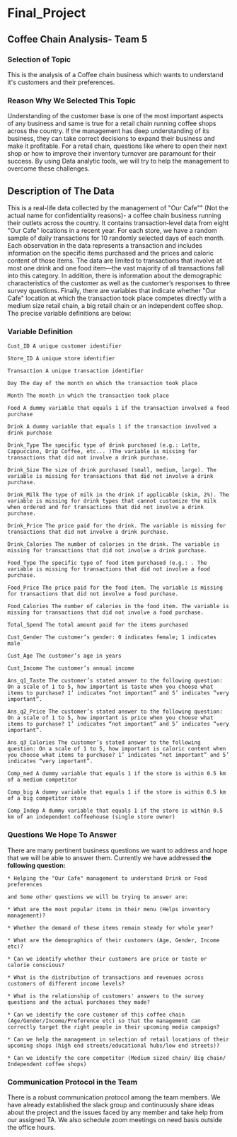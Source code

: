 # Final_Project

## Coffee Chain Analysis- Team 5

### Selection of Topic

This is the analysis of a Coffee chain business which wants to understand it's customers and their preferences.

### Reason Why We Selected This Topic

Understanding of the customer base is one of the most important aspects of any business and same is true for a retail chain running coffee shops across the country. If the management has deep understanding of its business, they can take correct decisions to expand their business and make it profitable. For a retail chain, questions like where to open their next shop or how to improve their inventory turnover are paramount for their success. By using Data analytic tools, we will try to help the management to overcome these challenges.

## Description of The Data

This is a real-life data collected by the management of "Our Cafe"" (Not the actual name for confidentiality reasons)- a coffee chain business running their outlets across the country. It contains transaction‐level data from eight "Our Cafe" locations in a recent year. For each store, we have a random sample of daily transactions for 10 randomly selected days of each month. Each observation in the data represents a transaction and includes information on the specific items purchased and the prices and caloric content of those items. The data are limited to transactions that involve at most one drink and one food item—the vast majority of all transactions fall into this category. In addition, there is information about the demographic characteristics of the customer as well as the customer’s responses to three survey questions. Finally, there are variables that indicate whether "Our Cafe" location at which the transaction took place competes directly with a medium size retail chain, a big retail chain or an independent coffee shop. The precise variable definitions are below:

### Variable Definition

    Cust_ID A unique customer identifier

    Store_ID A unique store identifier

    Transaction A unique transaction identifier

    Day The day of the month on which the transaction took place

    Month The month in which the transaction took place

    Food A dummy variable that equals 1 if the transaction involved a food purchase

    Drink A dummy variable that equals 1 if the transaction involved a drink purchase

    Drink_Type The specific type of drink purchased (e.g.: Latte, Cappuccino, Drip Coffee, etc... )The variable is missing for transactions that did not involve a drink purchase.

    Drink_Size The size of drink purchased (small, medium, large). The variable is missing for transactions that did not involve a drink purchase.

    Drink_Milk The type of milk in the drink if applicable (skim, 2%). The variable is missing for drink types that cannot customize the milk when ordered and for transactions that did not involve a drink purchase.

    Drink_Price The price paid for the drink. The variable is missing for transactions that did not involve a drink purchase.

    Drink_Calories The number of calories in the drink. The variable is missing for transactions that did not involve a drink purchase.

    Food_Type The specific type of food item purchased (e.g.: . The variable is missing for transactions that did not involve a food purchase.

    Food_Price The price paid for the food item. The variable is missing for transactions that did not involve a food purchase.

    Food_Calories The number of calories in the food item. The variable is missing for transactions that did not involve a food purchase.

    Total_Spend The total amount paid for the items purchased

    Cust_Gender The customer’s gender: 0 indicates female; 1 indicates male

    Cust_Age The customer’s age in years

    Cust_Income The customer’s annual income

    Ans_q1_Taste The customer’s stated answer to the following question: On a scale of 1 to 5, how important is taste when you choose what items to purchase? 1’ indicates “not important” and 5’ indicates “very important”.

    Ans_q2_Price The customer’s stated answer to the following question: On a scale of 1 to 5, how important is price when you choose what items to purchase? 1’ indicates “not important” and 5’ indicates “very important”.

    Ans_q3_Calories The customer’s stated answer to the following question: On a scale of 1 to 5, how important is caloric content when you choose what items to purchase? 1’ indicates “not important” and 5’ indicates “very important”.

    Comp_med A dummy variable that equals 1 if the store is within 0.5 km of a medium competitor

    Comp_big A dummy variable that equals 1 if the store is within 0.5 km of a big competitor store

    Comp_Indep A dummy variable that equals 1 if the store is within 0.5 km of an independent coffeehouse (single store owner)

### Questions We Hope To Answer

There are many pertinent business questions we want to address and hope that we will be able to answer them. Currently we have addressed <b>the following question:</b>

    * Helping the "Our Cafe" management to understand Drink or Food preferences

    and Some other questions we will be trying to answer are:

    * What are the most popular items in their menu (Helps inventory management)?

    * Whether the demand of these items remain steady for whole year?

    * What are the demographics of their customers (Age, Gender, Income etc)?

    * Can we identify whether their customers are price or taste or calorie conscious?

    * What is the distribution of transactions and revenues across customers of different income levels?

    * What is the relationship of customers' answers to the survey questions and the actual purchases they made?

    * Can we identify the core customer of this coffee chain (Age/Gender/Income/Preference etc) so that the management can correctly target the right people in their upcoming media campaign?

    * Can we help the management in selection of retail locations of their upcoming shops (high end streets/educational hubs/low end streets)?

    * Can we identify the core competitor (Medium sized chain/ Big chain/ Independent coffee shops)

### Communication Protocol in the Team

There is a robust communication protocol among the team members. We have already established the slack group and continuously share ideas about the project and the issues faced by any member and take help from our assigned TA. We also schedule zoom meetings on need basis outside the office hours. 